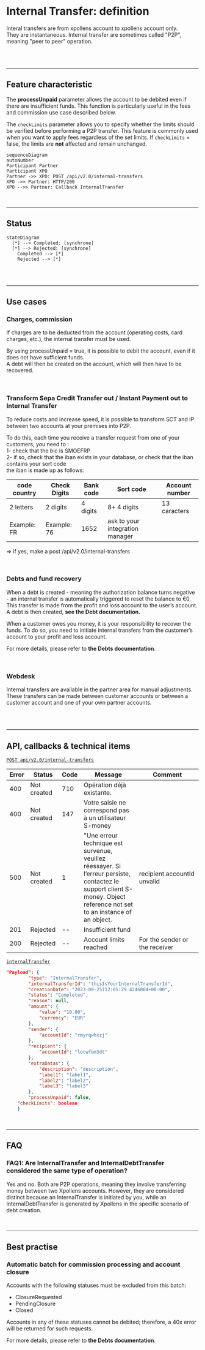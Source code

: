 # Internal Transfer: definition

Interal transfers are from xpollens account to xpollens account only.  
They are instantaneous.
Internal transfer are sometimes called "P2P", meaning "peer to peer"  operation.

<br/><br/>

* * *
## Feature characteristic

The **processUnpaid** parameter allows the account to be debited even if there are insufficient funds. This function is particularly useful in the fees and commission use case described below.


The  `checkLimits`  parameter allows you to specify whether the limits should be verified before performing a P2P transfer. This feature is commonly used when you want to apply fees regardless of the set limits. If  `checkLimits`  = false, the limits are **not** affected and remain unchanged.


```mermaid
sequenceDiagram
autoNumber
Participant Partner
Participant XPO
Partner ->> XPO: POST /api/v2.0/internal-transfers
XPO ->> Partner: HTTP/200
XPO -->> Partner: Callback InternalTransfer
```

<br/>

* * *

## Status
```mermaid
stateDiagram
  [*] --> Completed: [synchrone]
  [*] --> Rejected: [synchrone]
	Completed --> [*]
	Rejected --> [*]
```


<br/><br/> 

* * *

## Use cases

### Charges, commission

If charges are to be deducted from the account (operating costs, card charges, etc.), the internal transfer must be used.

By using processUnpaid = true, it is possible to debit the account, even if it does not have sufficient funds.  
A debt will then be created on the account, which will then have to be recovered.

<br/> 

### Transform Sepa Credit Transfer out / Instant Payment out to Internal Transfer

To reduce costs and increase speed, it is possible to transform SCT and IP between two accounts at your premises into P2P.

To do this, each time you receive a transfer request from one of your customers, you need to :  
1- check that the bic is SMOEFRP  
2- if so, check that the iban exists in your database, or check that the iban contains your sort code  
the iban is made up as follows: 

| code country | Check Digits | Bank code | Sort code | Account number |
| --- | --- | --- | --- | --- |
| 2 letters | 2 digits | 4 digits | 8+ 4 digits | 13 caracters |
| Example: FR | Example: 76 | 1652 | ask to your integration manager |     |

\=> if yes, make a post /api/v2.0/internal-transfers

<br/> 

### Debts and fund recovery

When a debt is created - meaning the authorization balance turns negative - an internal transfer is automatically triggered to reset the balance to €0. This transfer is made from the profit and loss account to the user’s account. 
A debt is then created, **see the Debt documentation.**


When a customer owes you money, it is your responsibility to recover the funds. To do so, you need to initiate internal transfers from the customer’s account to your profit and loss account.

For more details, please refer to **the Debts documentation**.

<br/> 

### Webdesk

Internal transfers are available in the partner area for manual adjustments. These transfers can be made between customer accounts or between a customer account and one of your own partner accounts.

<br/><br/>

* * *

## API, callbacks & technical items

[`POST api/v2.0/internal-transfers`](https://docs.xpollens.com/api/TransferP2p#post-/api/v1.1/users/-userid-/payments)



| Error | Status | Code | Message | Comment | 
| --- | --- | --- | --- | --- |
| 400 | Not created | 710 | Opération déjà existante.| |
| 400 | Not created | 147 | Votre saisie ne correspond pas à un utilisateur S-money | |
| 500 | Not created | 1 | "Une erreur technique est survenue, veuillez réessayer. Si l’erreur persiste, contactez le support client S-money. Object reference not set to an instance of an object.| recipient.accountId unvalid |
| 201 | Rejected | -- | Insufficient fund | |
| 200 | Rejected | -- | Account limits reached | For the sender or the receiver |


[`internalTransfer`](https://docs.xpollens.com/api/TransferP2p#post-/api/v1.1/users/-userid-/payments)


```json
"Payload": {
        "type": "InternalTransfer",
        "internalTransferId": "thisIsYourInternalTransferId",
        "creationDate": "2023-09-25T12:05:29.4246004+00:00",
        "status": "Completed",
        "reason": null,
        "amount": {
            "value": "10.00",
            "currency": "EUR"
        },
        "sender": {
            "accountId": "rmyrqwhxzj"
        },
        "recipient": {
            "accountId": "locwfbm3dt"
        },
        "extraDatas": {
            "description": "description",
            "label1": "label1",
            "label2": "label2",
            "label3": "label3"
        },
        "processUnpaid": false,
	"checkLimits": boolean
    }
```


<br/> 

* * *
## FAQ
### FAQ1: Are InternalTransfer and InternalDebtTransfer considered the same type of operation?
Yes and no.
Both are P2P operations, meaning they involve transferring money between two Xpollens accounts. 
However, they are considered distinct because an InternalTransfer is initiated by you, while an InternalDebtTransfer is generated by Xpollens in the specific scenario of debt creation.

<br/>

* * *
## Best practise
### Automatic batch for commission processing and account closure
Accounts with the following statuses must be excluded from this batch:

- ClosureRequested
- PendingClosure
- Closed

Accounts in any of these statuses cannot be debited; therefore, a 40x error will be returned for such requests.

For more details, please refer to **the Debts documentation**.

